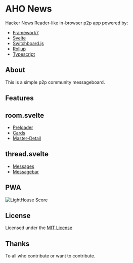 AHO News
===========

Hacker News Reader-like in-browser p2p app powered by:

 - [Framework7](https://github.com/nolimits4web/Framework7)
 - [Svelte](https://svelte.dev/)
 - [Switchboard.js](https://github.com/shadowmoose/switchboard.js)
 - [Rollup](https://rollupjs.org)
 - [Typescript](https://www.typescriptlang.org)

About
-----
This is a simple p2p community messageboard.

Features
--------

## room.svelte

- [Preloader](https://framework7.io/svelte/preloader.html)
- [Cards](https://framework7.io/svelte/cards.html)
- [Master-Detail](https://framework7.io/docs/view.html#master-detail)

## thread.svelte

- [Messages](https://framework7.io/svelte/messages.html)
- [Messagebar](https://framework7.io/svelte/messagebar.html)

PWA
---

![LightHouse Score](https://github.com/ra-in-bow-dev/aho-news/raw/master/lighthouse-pwa-score.png)

License
-------

Licensed under the [MIT License](https://github.com/ra-in-bow-dev/aho-news/raw/master/LICENSE)

Thanks
------

To all who contribute or want to contribute.
